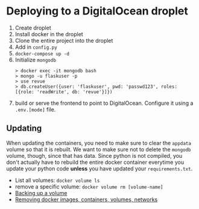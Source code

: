 # Deploying to a DigitalOcean droplet

1. Create droplet
2. Install docker in the droplet
3. Clone the entire project into the droplet
4. Add in `config.py`
5. `docker-compose up -d`
6. Initialize `mongodb`
    ```
    > docker exec -it mongodb bash
    > mongo -u flaskuser -p
    > use revue
    > db.createUser({user: 'flaskuser', pwd: 'passwd123', roles: [{role: 'readWrite', db: 'revue'}]})
    ```
7. build or serve the frontend to point to DigitalOcean. Configure it using a `.env.[mode]` file.

## Updating
When updating the containers, you need to make sure to clear the `appdata` volume so that it is rebuilt. We want to make sure not to delete the `mongodb` volume, though, since that has data. Since python is not compiled, you don't actually have to rebuild the entire docker container everytime you update your python code **unless** you have updated your `requirements.txt`.
- List all volumes: `docker volume ls`
- remove a specific volume: `docker volume rm [volume-name]`
- [Backing up a volume](https://docs.docker.com/storage/volumes/#backup-a-container)
- [Removing docker images, containers, volumes, networks](https://linuxize.com/post/how-to-remove-docker-images-containers-volumes-and-networks/)
